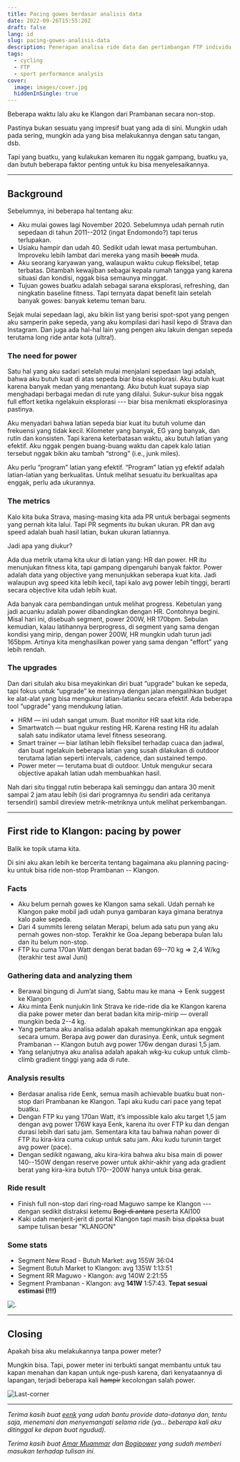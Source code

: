 ```yaml
---
title: Pacing gowes berdasar analisis data
date: 2022-09-26T15:55:20Z
draft: false
lang: id
slug: pacing-gowes-analisis-data
description: Penerapan analisa ride data dan pertimbangan FTP individu untuk pacing sebuah ride secara tepat.
tags:
  - cycling
  - FTP
  - sport performance analysis
cover:
  image: images/cover.jpg
  hiddenInSingle: true
---
```


Beberapa waktu lalu aku ke Klangon dari Prambanan secara non-stop.

Pastinya bukan sesuatu yang impresif buat yang ada di sini. Mungkin udah pada sering, mungkin ada yang bisa melakukannya dengan satu tangan, dsb.

Tapi yang buatku, yang kulakukan kemaren itu nggak gampang, buatku ya, dan butuh beberapa faktor penting untuk ku bisa menyelesaikannya.

---

## Background

Sebelumnya, ini beberapa hal tentang aku:

- Aku mulai gowes lagi November 2020. Sebelumnya udah pernah rutin sepedaan di tahun 2011--2012 (ingat Endomondo?) tapi terus terlupakan.
- Usiaku hampir dan udah 40. Sedikit udah lewat masa pertumbuhan. Improveku lebih lambat dari mereka yang masih ~~bocah~~ muda.
- Aku seorang karyawan yang, walaupun waktu cukup fleksibel, tetap terbatas. Ditambah kewajiban sebagai kepala rumah tangga yang karena situasi dan kondisi, nggak bisa semaunya minggat.
- Tujuan gowes buatku adalah sebagai sarana eksplorasi, refreshing, dan ningkatin baseline fitness. Tapi ternyata dapat benefit lain setelah banyak gowes: banyak ketemu teman baru.

Sejak mulai sepedaan lagi, aku bikin list yang berisi spot-spot yang pengen aku samperin pake sepeda, yang aku kompilasi dari hasil kepo di Strava dan Instagram. Dan juga ada hal-hal lain yang pengen aku lakuin dengan sepeda terutama long ride antar kota (ultra!).

### The need for power

Satu hal yang aku sadari setelah mulai menjalani sepedaan lagi adalah, bahwa aku butuh kuat di atas sepeda biar bisa eksplorasi. Aku butuh kuat karena banyak medan yang menantang. Aku butuh kuat supaya siap menghadapi berbagai medan di rute yang dilalui. Sukur-sukur bisa nggak full effort ketika ngelakuin eksplorasi --- biar bisa menikmati eksplorasinya pastinya.

Aku menyadari bahwa latian sepeda biar kuat itu butuh volume dan frekuensi yang tidak kecil. Kilometer yang banyak, EG yang banyak, dan rutin dan konsisten. Tapi karena keterbatasan waktu, aku butuh latian yang efektif. Aku nggak pengen buang-buang waktu dan capek kalo latian tersebut nggak bikin aku tambah “strong” (i.e., junk miles).

Aku perlu “program” latian yang efektif. “Program” latian yg efektif adalah latian-latian yang berkualitas. Untuk melihat sesuatu itu berkualitas apa enggak, perlu ada ukurannya.

### The metrics

Kalo kita buka Strava, masing-masing kita ada PR untuk berbagai segments yang pernah kita lalui. Tapi PR segments itu bukan ukuran. PR dan avg speed adalah buah hasil latian, bukan ukuran latiannya.

Jadi apa yang diukur?

Ada dua metrik utama kita ukur di latian yang: HR dan power. HR itu menunjukan fitness kita, tapi gampang dipengaruhi banyak faktor. Power adalah data yang objective yang menunjukkan seberapa kuat kita. Jadi walaupun avg speed kita lebih kecil, tapi kalo avg power lebih tinggi, berarti secara objective kita udah lebih kuat.

Ada banyak cara pembandingan untuk melihat progress. Kebetulan yang jadi acuanku adalah power dibandingkan dengan HR. Contohnya begini. Misal hari ini, disebuah segment, power 200W, HR 170bpm. Sebulan kemudian, kalau latihannya berprogress, di segment yang sama dengan kondisi yang mirip, dengan power 200W, HR mungkin udah turun jadi 165bpm. Artinya kita menghasilkan power yang sama dengan "effort" yang lebih rendah.

### The upgrades

Dan dari situlah aku bisa meyakinkan diri buat “upgrade” bukan ke sepeda, tapi fokus untuk “upgrade” ke mesinnya dengan jalan mengalihkan budget ke alat-alat yang bisa mengukur latian-latianku secara efektif. Ada beberapa tool “upgrade” yang mendukung latian.

- HRM — ini udah sangat umum. Buat monitor HR saat kita ride.
- Smartwatch — buat ngukur resting HR. Karena resting HR itu adalah salah satu indikator utama level fitness seseorang.
- Smart trainer — biar latihan lebih fleksibel terhadap cuaca dan jadwal, dan buat ngelakuin beberapa latian yang susah dilakukan di outdoor terutama latian seperti intervals, cadence, dan sustained tempo.
- Power meter — terutama buat di outdoor. Untuk mengukur secara objective apakah latian udah membuahkan hasil.

Nah dari situ tinggal rutin beberapa kali seminggu dan antara 30 menit sampai 2 jam atau lebih (isi dari programnya itu sendiri ada ceritanya tersendiri) sambil direview metrik-metriknya untuk melihat perkembangan.

---

## First ride to Klangon: pacing by power

Balik ke topik utama kita.

Di sini aku akan lebih ke bercerita tentang bagaimana aku planning pacing-ku untuk bisa ride non-stop Prambanan -- Klangon. 

### Facts

- Aku belum pernah gowes ke Klangon sama sekali. Udah pernah ke Klangon pake mobil jadi udah punya gambaran kaya gimana beratnya kalo pake sepeda.
- Dari 4 summits lereng selatan Merapi, belum ada satu pun yang aku pernah gowes non-stop. Terakhir ke Goa Jepang beberapa bulan lalu dan itu belum non-stop.
- FTP ku cuma 170an Watt dengan berat badan 69--70 kg ⇒ 2,4 W/kg (terakhir test awal Juni)

### Gathering data and analyzing them

- Berawal bingung di Jum’at siang, Sabtu mau ke mana → Eenk suggest ke Klangon
- Aku minta Eenk nunjukin link Strava ke ride-ride dia ke Klangon karena dia pake power meter dan berat badan kita mirip-mirip — overall mungkin beda 2--4 kg.
- Yang pertama aku analisa adalah apakah memungkinkan apa enggak secara umum. Berapa avg power dan durasinya. Eenk, untuk segment Prambanan -- Klangon butuh avg power 176w dengan durasi 1,5 jam.
- Yang selanjutnya aku analisa adalah apakah wkg-ku cukup untuk climb-climb gradient tinggi yang ada di rute.

### Analysis results

- Berdasar analisa ride Eenk, semua masih achievable buatku buat non-stop dari Prambanan ke Klangon. Tapi aku kudu cari pace yang tepat buatku.
- Dengan FTP ku yang 170an Watt, it’s impossible kalo aku target 1,5 jam dengan avg power 176W kaya Eenk, karena itu over FTP ku dan dengan durasi lebih dari satu jam. Sementara kita tau bahwa nahan power di FTP itu kira-kira cuma cukup untuk satu jam. Aku kudu turunin target avg power (pace).
- Dengan sedikit ngawang, aku kira-kira bahwa aku bisa main di power 140--150W dengan reserve power untuk akhir-akhir yang ada gradient berat yang kira-kira butuh 170--200W hanya untuk bisa gerak.

### Ride result

- Finish full non-stop dari ring-road Maguwo sampe ke Klangon --- dengan sedikit distraksi ketemu ~~Bogi di antara~~ peserta KAI100
- Kaki udah menjerit-jerit di portal Klangon tapi masih bisa dipaksa buat sampe tulisan besar "KLANGON"

### Some stats

- Segment New Road - Butuh Market: avg 155W 36:04
- Segment Butuh Market to Klangon: avg 135W 1:13:51
- Segment RR Maguwo - Klangon: avg 140W 2:21:55
- Segment Prambanan - Klangon: avg **141W** 1:57:43. **Tepat sesuai estimasi (!!!)**

![.](images/so_good.jpg)

---

## Closing

Apakah bisa aku melakukannya tanpa power meter?

Mungkin bisa. Tapi, power meter ini terbukti sangat membantu untuk tau kapan menahan dan kapan untuk nge-push karena, dari kenyataannya di lapangan, terjadi beberapa kali ~~hampir~~ kecolongan salah power.

![Last-corner](images/best-view.jpg "Ciao! 📸 eenk")

---

_Terima kasih buat [eenk](https://x.com/hendriansah) yang udah bantu provide data-datanya dan, tentu saja, menemani dan menyemangati selama ride (ya... beberapa kali aku ditinggal ke depan buat ngudud)._

_Terima kasih buat [Amar Muammar](https://www.strava.com/athletes/41964148) dan [Bogipower](https://www.strava.com/athletes/23853365) yang sudah memberi masukan terhadap tulisan ini._
